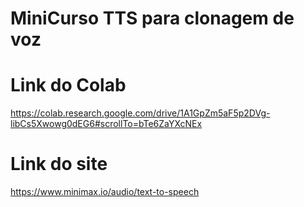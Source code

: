 # MiniCurso TTS para clonagem de voz


# Link do Colab
https://colab.research.google.com/drive/1A1GpZm5aF5p2DVg-libCs5Xwowg0dEG6#scrollTo=bTe6ZaYXcNEx

# Link do site
https://www.minimax.io/audio/text-to-speech
